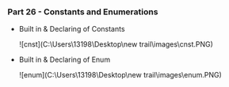 ### Part 26 - Constants and Enumerations

- Built in & Declaring of Constants

  ![cnst](C:\Users\13198\Desktop\new trail\images\cnst.PNG)

- Built in & Declaring of Enum

  ![enum](C:\Users\13198\Desktop\new trail\images\enum.PNG)
